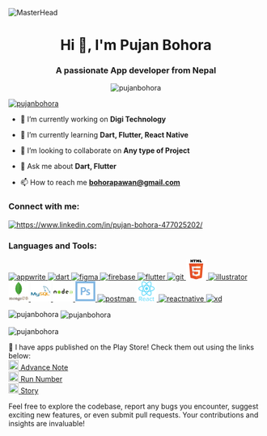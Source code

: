 
![MasterHead](https://global-uploads.webflow.com/618fa90c201104b94458e1fb/639c3c525c917da45740ab15_Best-Flutter-app-development-tools-and-app-builders_MAin-Image.jpg)
<h1 align="center">Hi 👋, I'm Pujan Bohora</h1>
<h3 align="center">A passionate App developer from Nepal</h3>

<p align="center"> <img src="https://media.tenor.com/GfSX-u7VGM4AAAAC/coding.gif" width="300" height="200" alt="pujanbohora" /> </p>

<p align="left"> <a href="https://github.com/ryo-ma/github-profile-trophy"><img src="https://github-profile-trophy.vercel.app/?username=pujanbohora" alt="pujanbohora" /></a> </p>

- 🔭 I’m currently working on **Digi Technology**

- 🌱 I’m currently learning **Dart, Flutter, React Native**

- 👯 I’m looking to collaborate on **Any type of Project**

- 💬 Ask me about **Dart, Flutter**

- 📫 How to reach me **bohorapawan@gmail.com**

<h3 align="left">Connect with me:</h3>
<p align="left">
<a href="https://linkedin.com/in/https://www.linkedin.com/in/pujan-bohora-477025202/" target="blank"><img align="center" src="https://raw.githubusercontent.com/rahuldkjain/github-profile-readme-generator/master/src/images/icons/Social/linked-in-alt.svg" alt="https://www.linkedin.com/in/pujan-bohora-477025202/" height="30" width="40" /></a>
</p>

<h3 align="left">Languages and Tools:</h3>
<p align="left"> <a href="https://appwrite.io" target="_blank" rel="noreferrer"> <img src="https://www.vectorlogo.zone/logos/appwriteio/appwriteio-icon.svg" alt="appwrite" width="40" height="40"/> </a> <a href="https://dart.dev" target="_blank" rel="noreferrer"> <img src="https://www.vectorlogo.zone/logos/dartlang/dartlang-icon.svg" alt="dart" width="40" height="40"/> </a> <a href="https://www.figma.com/" target="_blank" rel="noreferrer"> <img src="https://www.vectorlogo.zone/logos/figma/figma-icon.svg" alt="figma" width="40" height="40"/> </a> <a href="https://firebase.google.com/" target="_blank" rel="noreferrer"> <img src="https://www.vectorlogo.zone/logos/firebase/firebase-icon.svg" alt="firebase" width="40" height="40"/> </a> <a href="https://flutter.dev" target="_blank" rel="noreferrer"> <img src="https://www.vectorlogo.zone/logos/flutterio/flutterio-icon.svg" alt="flutter" width="40" height="40"/> </a> <a href="https://git-scm.com/" target="_blank" rel="noreferrer"> <img src="https://www.vectorlogo.zone/logos/git-scm/git-scm-icon.svg" alt="git" width="40" height="40"/> </a> <a href="https://www.w3.org/html/" target="_blank" rel="noreferrer"> <img src="https://raw.githubusercontent.com/devicons/devicon/master/icons/html5/html5-original-wordmark.svg" alt="html5" width="40" height="40"/> </a> <a href="https://www.adobe.com/in/products/illustrator.html" target="_blank" rel="noreferrer"> <img src="https://www.vectorlogo.zone/logos/adobe_illustrator/adobe_illustrator-icon.svg" alt="illustrator" width="40" height="40"/> </a> <a href="https://www.mongodb.com/" target="_blank" rel="noreferrer"> <img src="https://raw.githubusercontent.com/devicons/devicon/master/icons/mongodb/mongodb-original-wordmark.svg" alt="mongodb" width="40" height="40"/> </a> <a href="https://www.mysql.com/" target="_blank" rel="noreferrer"> <img src="https://raw.githubusercontent.com/devicons/devicon/master/icons/mysql/mysql-original-wordmark.svg" alt="mysql" width="40" height="40"/> </a> <a href="https://nodejs.org" target="_blank" rel="noreferrer"> <img src="https://raw.githubusercontent.com/devicons/devicon/master/icons/nodejs/nodejs-original-wordmark.svg" alt="nodejs" width="40" height="40"/> </a> <a href="https://www.photoshop.com/en" target="_blank" rel="noreferrer"> <img src="https://raw.githubusercontent.com/devicons/devicon/master/icons/photoshop/photoshop-line.svg" alt="photoshop" width="40" height="40"/> </a> <a href="https://postman.com" target="_blank" rel="noreferrer"> <img src="https://www.vectorlogo.zone/logos/getpostman/getpostman-icon.svg" alt="postman" width="40" height="40"/> </a> <a href="https://reactjs.org/" target="_blank" rel="noreferrer"> <img src="https://raw.githubusercontent.com/devicons/devicon/master/icons/react/react-original-wordmark.svg" alt="react" width="40" height="40"/> </a> <a href="https://reactnative.dev/" target="_blank" rel="noreferrer"> <img src="https://reactnative.dev/img/header_logo.svg" alt="reactnative" width="40" height="40"/> </a> <a href="https://www.adobe.com/products/xd.html" target="_blank" rel="noreferrer"> <img src="https://cdn.worldvectorlogo.com/logos/adobe-xd.svg" alt="xd" width="40" height="40"/> </a> </p>

<p><img align="left" src="https://github-readme-stats.vercel.app/api/top-langs?username=pujanbohora&show_icons=true&locale=en&layout=compact" alt="pujanbohora" /></p>

<p>&nbsp;<img align="center" src="https://github-readme-stats.vercel.app/api?username=pujanbohora&show_icons=true&locale=en" alt="pujanbohora" /></p>

<p><img align="center" src="https://github-readme-streak-stats.herokuapp.com/?user=pujanbohora&" alt="pujanbohora" /></p>
<p>
    📱 I have apps published on the Play Store! Check them out using the links below:
    <br>
    <a href="https://play.google.com/store/apps/details?id=com.advance.notes.np">
        <img src="https://play-lh.googleusercontent.com/g9iQVrVOqRPD7mpimfAcMoHM2AzQsEVWt2GiFYM9qAu2EYMi8lKb3jlHFxL4yhxsF2g=w480-h960-rw" alt="" width="20" height="20">
        Advance Note
    </a>
    <br>
    <a href="https://play.google.com/store/apps/details?id=np.mathgame.com">
        <img src="https://play-lh.googleusercontent.com/cz3PLsqIFd7xLFkmjgwpF50xIJSXoluwgdkyHU8uDBN9xX2vP8JwSWxEy3vFRDbeBw=w480-h960-rw" alt="" width="20" height="20">
        Run Number
    </a>
    <br>
    <a href="https://play.google.com/store/apps/details?id=com.story.social.np">
        <img src="https://play-lh.googleusercontent.com/55zbOUfDqSrIrn1i_8UG3mW0Nt-n6KuibC9_peSt9E08SbmhgZpQirw9OPGEjcmza3dG=w480-h960-rw" alt="" width="20" height="20">
        Story
    </a>
</p>

<p>
    Feel free to explore the codebase, report any bugs you encounter, suggest exciting new features, or even submit pull requests. Your contributions and insights are invaluable!
</p>


